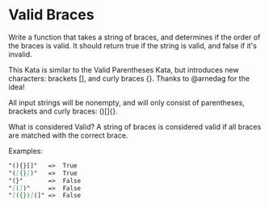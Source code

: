 # Valid Braces

Write a function that takes a string of braces, and determines if the order of the braces is valid. It should return true if the string is valid, and false if it's invalid.

This Kata is similar to the Valid Parentheses Kata, but introduces new characters: brackets [], and curly braces {}. Thanks to @arnedag for the idea!

All input strings will be nonempty, and will only consist of parentheses, brackets and curly braces: ()[]{}.

What is considered Valid?
A string of braces is considered valid if all braces are matched with the correct brace.

Examples:

```Markdown
"(){}[]"   =>  True
"([{}])"   =>  True
"(}"       =>  False
"[(])"     =>  False
"[({})](]" =>  False
```
